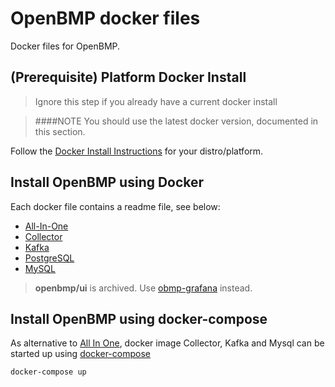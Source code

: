 # OpenBMP docker files
Docker files for OpenBMP.

(Prerequisite) Platform Docker Install
--------------------------------------

> Ignore this step if you already have a current docker install

> ####NOTE
> You should use the latest docker version, documented in this section.

Follow the [Docker Install Instructions](http://docs.docker.com/installation/) for your distro/platform. 




Install OpenBMP using Docker
----------------------------
Each docker file contains a readme file, see below:

* [All-In-One](aio/README.md)
* [Collector](collector/README.md)
* [Kafka](kafka/README.md)
* [PostgreSQL](postgres/README.md)
* [MySQL](mysql/README.md)

> **openbmp/ui** is archived. Use [obmp-grafana](https://github.com/OpenBMP/obmp-grafana) instead.


Install OpenBMP using docker-compose
----------------------------
As alternative to [All In One](aio/README.md), docker image Collector, Kafka and Mysql can be started up using [docker-compose](https://docs.docker.com/compose/install/)

```
docker-compose up
```
